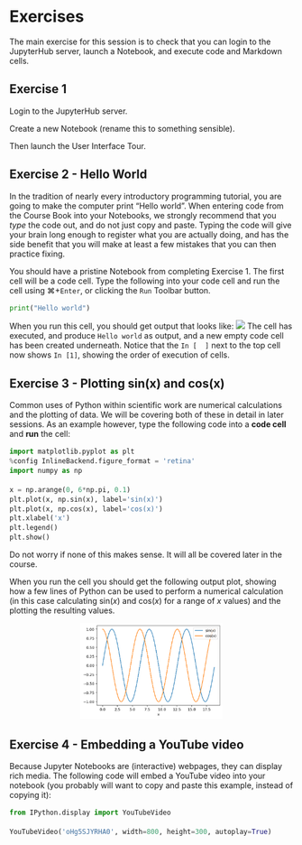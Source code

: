 # Exercises

The main exercise for this session is to check that you can login to the JupyterHub server, launch a Notebook, and execute code and Markdown cells.

## Exercise 1

Login to the JupyterHub server. 

Create a new Notebook (rename this to something sensible). 

Then launch the User Interface Tour.

## Exercise 2 - Hello World

In the tradition of nearly every introductory programming tutorial, you are going to make the computer print &ldquo;Hello world&rdquo;. When entering code from the Course Book into your Notebooks, we strongly recommend that you _type_ the code out, and do not just copy and paste. Typing the code will give your brain long enough to register what you are actually doing, and has the side benefit that you will make at least a few mistakes that you can then practice fixing.

You should have a pristine Notebook from completing Exercise 1. The first cell will be a code cell. Type the following into your code cell and run the cell using ⌘+`Enter`, or clicking the `Run` Toolbar button.
```python
print("Hello world")
``` 
When you run this cell, you should get output that looks like:
![](https://firebasestorage.googleapis.com/v0/b/firescript-577a2.appspot.com/o/imgs%2Fapp%2Fbjmorgan%2FrUYgUm7Q_V.png?alt=media&token=d3bfd756-2b51-4960-bf18-f45b684ba5ad)
The cell has executed, and produce `Hello world` as output, and a new empty code cell has been created underneath. Notice that the `In [  ]` next to the top cell now shows `In [1]`, showing the order of execution of cells.

## Exercise 3 - Plotting sin(x) and cos(x)
Common uses of Python within scientific work are numerical calculations and the plotting of data. We will be covering both of these in detail in later sessions. As an example however, type the following code into a **code cell** and **run** the cell:
```python
import matplotlib.pyplot as plt
%config InlineBackend.figure_format = 'retina'
import numpy as np

x = np.arange(0, 6*np.pi, 0.1)
plt.plot(x, np.sin(x), label='sin(x)')
plt.plot(x, np.cos(x), label='cos(x)')
plt.xlabel('x')
plt.legend()
plt.show()
```
Do not worry if none of this makes sense. It will all be covered later in the course.

When you run the cell you should get the following output plot, showing how a few lines of Python can be used to perform a numerical calculation (in this case calculating sin(_x_) and cos(_x_) for a range of _x_ values) and the plotting the resulting values.

<p align="center">
  <img src="images/sin_cos.png" width="50%" />
</p>

## Exercise 4 - Embedding a YouTube video

Because Jupyter Notebooks are (interactive) webpages, they can display rich media. The following code will embed a YouTube video into your notebook (you probably will want to copy and paste this example, instead of copying it):
```python
from IPython.display import YouTubeVideo

YouTubeVideo('oHg5SJYRHA0', width=800, height=300, autoplay=True)
```
